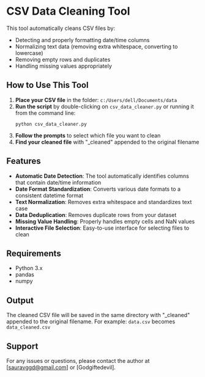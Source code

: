 # CSV Data Cleaning Tool

This tool automatically cleans CSV files by:
- Detecting and properly formatting date/time columns
- Normalizing text data (removing extra whitespace, converting to lowercase)
- Removing empty rows and duplicates
- Handling missing values appropriately

## How to Use This Tool

1. **Place your CSV file** in the folder: `c:/Users/dell/Documents/data`
2. **Run the script** by double-clicking on `csv_data_cleaner.py` or running it from the command line:
   ```
   python csv_data_cleaner.py
   ```
3. **Follow the prompts** to select which file you want to clean
4. **Find your cleaned file** with "_cleaned" appended to the original filename

## Features

- **Automatic Date Detection**: The tool automatically identifies columns that contain date/time information
- **Date Format Standardization**: Converts various date formats to a consistent datetime format
- **Text Normalization**: Removes extra whitespace and standardizes text case
- **Data Deduplication**: Removes duplicate rows from your dataset
- **Missing Value Handling**: Properly handles empty cells and NaN values
- **Interactive File Selection**: Easy-to-use interface for selecting files to clean

## Requirements

- Python 3.x
- pandas
- numpy

## Output

The cleaned CSV file will be saved in the same directory with "_cleaned" appended to the original filename.
For example: `data.csv` becomes `data_cleaned.csv`

## Support

For any issues or questions, please contact the author at [sauravggd@gmail.com] or [Godgiftedevil].
